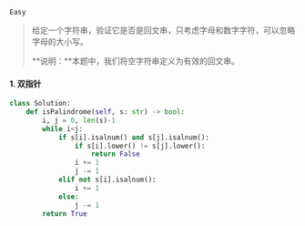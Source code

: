 `Easy`

> 给定一个字符串，验证它是否是回文串，只考虑字母和数字字符，可以忽略字母的大小写。
>
> **说明：**本题中，我们将空字符串定义为有效的回文串。

#### 1.  双指针

```python
class Solution:
    def isPalindrome(self, s: str) -> bool:
        i, j = 0, len(s)-1
        while i<j:
            if s[i].isalnum() and s[j].isalnum():
                if s[i].lower() != s[j].lower():
                    return False
                i += 1
                j -= 1
            elif not s[i].isalnum():
                i += 1
            else:
                j -= 1
        return True
```

